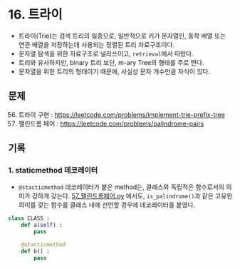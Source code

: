 # 16. 트라이

- 트라이(Trie)는 검색 트리의 일종으로, 일반적으로 키가 문자열인, 동작 배열 또는 연관 배열을 저장하는데 사용되는 정렬된 트리 자료구조이다.
- 문자열 탐색을 위한 자료구조로 널리쓰이고, `retrieval`에서 따왔다.
- 트리와 유사하지만, binary 트리 보단, m-ary Tree의 형태를 주로 띈다.
- 문자열을 위한 트리의 형태이기 때문에, 사실상 문자 개수만큼 자식이 있다.

## 문제

56. 트라이 구현 : https://leetcode.com/problems/implement-trie-prefix-tree
57. 팰린드롬 페어 : https://leetcode.com/problems/palindrome-pairs

## 기록

### 1. staticmethod 데코레이터

- `@stacticmethod` 데코레이터가 붙은 method는, 클래스와 독립적은 함수로서의 의미가 강하게 갖는다. [57\_팰린드롬페어.py](57_팰린드롬페어.py) 에서도, `is_palindrome()`과 같은 고유한 의미를 갖는 함수를 클래스 내에 선언할 경우에 데코레이터를 붙였다.

```python
class CLASS :
    def a(self) :
        pass

    @stacticmethod
    def b() :
        pass
```
